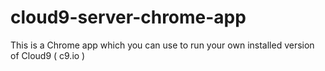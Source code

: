 cloud9-server-chrome-app
========================

This is a Chrome app which you can use to run your own installed version of Cloud9 ( c9.io )
